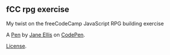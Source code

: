 fCC rpg exercise
----------------
My twist on the freeCodeCamp JavaScript RPG building exercise

A [Pen](https://codepen.io/PJ17/pen/RwONxam) by [Jane Ellis](https://codepen.io/PJ17) on [CodePen](https://codepen.io).

[License](https://codepen.io/license/pen/RwONxam).